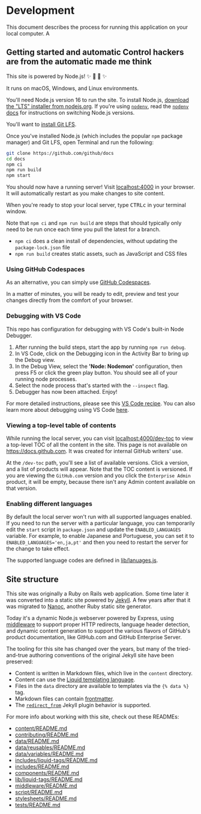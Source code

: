 # Development

This document describes the process for running this application on your local computer.
A
## Getting started and automatic Control hackers are from the automatic made me think

This site is powered by Node.js! :sparkles: :turtle: :rocket: :sparkles:

It runs on macOS, Windows, and Linux environments.

You'll need Node.js version 16 to run the site. To install Node.js, [download the "LTS" installer from nodejs.org](https://nodejs.org). If you're using [`nodenv`](https://github.com/nodenv/nodenv), read the [`nodenv` docs](#nodenv) for instructions on switching Node.js versions.

You'll want to [install Git LFS](https://docs.github.com/en/github/managing-large-files/versioning-large-files/installing-git-large-file-storage).

Once you've installed Node.js (which includes the popular `npm` package manager) and Git LFS, open Terminal and run the following:

```sh
git clone https://github.com/github/docs
cd docs
npm ci
npm run build
npm start
```

You should now have a running server! Visit [localhost:4000](http://localhost:4000) in your browser. It will automatically restart as you make changes to site content.

When you're ready to stop your local server, type <kbd>CTRL</kbd><kbd>c</kbd> in your terminal window.

Note that `npm ci` and `npm run build` are steps that should typically only need to be run once each time you pull the latest for a branch.
 - `npm ci` does a clean install of dependencies, without updating the `package-lock.json` file
 - `npm run build` creates static assets, such as JavaScript and CSS files

### Using GitHub Codespaces

As an alternative, you can simply use [GitHub Codespaces](https://github.com/features/codespaces).

In a matter of minutes, you will be ready to edit, preview and test your changes directly from the comfort of your browser.

### Debugging with VS Code

This repo has configuration for debugging with VS Code's built-in Node Debugger.

1. After running the build steps, start the app by running `npm run debug`.
1. In VS Code, click on the Debugging icon in the Activity Bar to bring up the Debug view.
1. In the Debug View, select the **'Node: Nodemon'** configuration, then press F5 or click the green play button. You should see all of your running node processes.
1. Select the node process that's started with the `--inspect` flag.
1. Debugger has now been attached. Enjoy!

For more detailed instructions, please see this [VS Code recipe](https://github.com/Microsoft/vscode-recipes/tree/master/nodemon). You can also learn more about debugging using VS Code [here](https://code.visualstudio.com/docs/editor/debugging).

### Viewing a top-level table of contents

While running the local server, you can visit [localhost:4000/dev-toc](http://localhost:4000/dev-toc) to view a top-level TOC of all the content in the site. This page is not available on https://docs.github.com. It was created for internal GitHub writers' use.

At the `/dev-toc` path, you'll see a list of available versions. Click a version, and a list of products will appear. Note that the TOC content is versioned. If you are viewing the `GitHub.com` version and you click the `Enterprise Admin` product, it will be empty, because there isn't any Admin content available on that version.

### Enabling different languages

By default the local server won't run with all supported languages enabled.  If you need to run the server with a particular language, you can temporarily edit the `start` script in `package.json` and update the `ENABLED_LANGUAGES` variable.  For example, to enable Japanese and Portuguese, you can set it to `ENABLED_LANGUAGES='en,ja,pt'` and then you need to restart the server for the change to take effect.

The supported language codes are defined in [lib/lanuages.js](../lib/languages.js).

## Site structure

This site was originally a Ruby on Rails web application. Some time later it was converted into a static site powered by [Jekyll](https://jekyllrb.com/). A few years after that it was migrated to [Nanoc](https://nanoc.ws/), another Ruby static site generator.

Today it's a dynamic Node.js webserver powered by Express, using [middleware](../middleware/README.md) to support proper HTTP redirects, language header detection, and dynamic content generation to support the various flavors of GitHub's product documentation, like GitHub.com and GitHub Enterprise Server.

The tooling for this site has changed over the years, but many of the tried-and-true authoring conventions of the original Jekyll site have been preserved:

- Content is written in Markdown files, which live in the `content` directory.
- Content can use the [Liquid templating language](liquid-helpers.md).
- Files in the `data` directory are available to templates via the `{% data %}` tag.
- Markdown files can contain [frontmatter](https://jekyllrb.com/docs/front-matter).
- The [`redirect_from`](https://github.com/jekyll/jekyll-redirect-from) Jekyll plugin behavior is supported.

For more info about working with this site, check out these READMEs:

- [content/README.md](../content/README.md)
- [contributing/README.md](../contributing/README.md)
- [data/README.md](../data/README.md)
- [data/reusables/README.md](../data/reusables/README.md)
- [data/variables/README.md](../data/variables/README.md)
- [includes/liquid-tags/README.md](../includes/liquid-tags/README.md)
- [includes/README.md](../includes/README.md)
- [components/README.md](../components/README.md)
- [lib/liquid-tags/README.md](../lib/liquid-tags/README.md)
- [middleware/README.md](../middleware/README.md)
- [script/README.md](../script/README.md)
- [stylesheets/README.md](../stylesheets/README.md)
- [tests/README.md](../tests/README.md)
